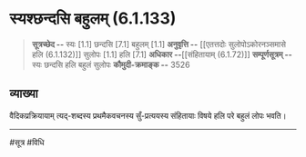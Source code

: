 # स्यश्छन्दसि बहुलम् (6.1.133)
> **सूत्रच्छेद --** स्यः [1.1] छन्दसि [7.1] बहुलम् [1.1]
> **अनुवृत्ति --** [[एतत्तदोः सुलोपोऽकोरनञ्समासे हलि (6.1.132)]] सुलोपः [1.1] हलि [7.1]
> **अधिकार --**[[संहितायाम् (6.1.72)]] 
> **सम्पूर्णसूत्रम् --** स्यः छन्दसि हलि बहुलं सुलोपः
> **कौमुदी-क्रमाङ्क --** 3526

## व्याख्या

वैदिकप्रक्रियायाम् त्यद्-शब्दस्य प्रथमैकवचनस्य सुँ-प्रत्ययस्य संहितायाः विषये हलि परे बहुलं लोपः भवति।

---
#सूत्र #विधि 